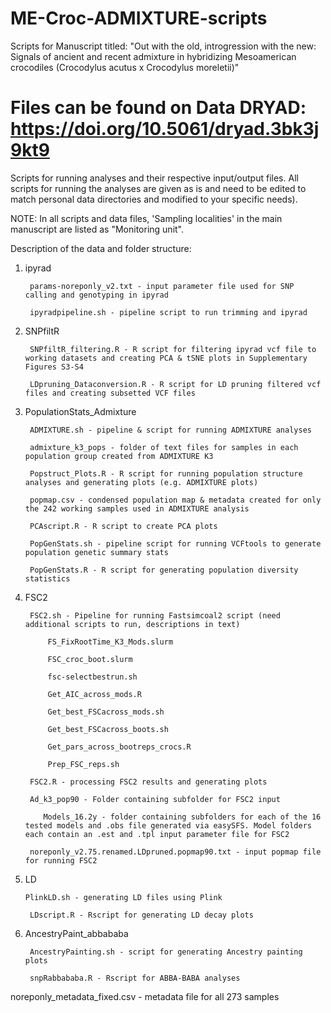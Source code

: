 # ME-Croc-ADMIXTURE-scripts
Scripts for Manuscript titled: "Out with the old, introgression with the new: Signals of ancient and recent admixture in hybridizing Mesoamerican crocodiles (Crocodylus acutus x Crocodylus moreletii)"

# Files can be found on Data DRYAD: https://doi.org/10.5061/dryad.3bk3j9kt9

Scripts for running analyses and their respective input/output files. All scripts for running the analyses are given as is and need to be edited to match personal data directories and modified to your specific needs).

NOTE: In all scripts and data files, 'Sampling localities' in the main manuscript are listed as "Monitoring unit".

Description of the data and folder structure: 

1. ipyrad

        params-noreponly_v2.txt - input parameter file used for SNP calling and genotyping in ipyrad
   
        ipyradpipeline.sh - pipeline script to run trimming and ipyrad

2. SNPfiltR
   
        SNPfiltR_filtering.R - R script for filtering ipyrad vcf file to working datasets and creating PCA & tSNE plots in Supplementary Figures S3-S4
   
        LDpruning_Dataconversion.R - R script for LD pruning filtered vcf files and creating subsetted VCF files 

3. PopulationStats_Admixture
   
        ADMIXTURE.sh - pipeline & script for running ADMIXTURE analyses
   
        admixture_k3_pops - folder of text files for samples in each population group created from ADMIXTURE K3
   
        Popstruct_Plots.R - R script for running population structure analyses and generating plots (e.g. ADMIXTURE plots)
   
        popmap.csv - condensed population map & metadata created for only the 242 working samples used in ADMIXTURE analysis
   
        PCAscript.R - R script to create PCA plots
   
        PopGenStats.sh - pipeline script for running VCFtools to generate population genetic summary stats
   
        PopGenStats.R - R script for generating population diversity statistics

4. FSC2
   
        FSC2.sh - Pipeline for running Fastsimcoal2 script (need additional scripts to run, descriptions in text)
   
            FS_FixRootTime_K3_Mods.slurm
   
            FSC_croc_boot.slurm
   
            fsc-selectbestrun.sh
   
            Get_AIC_across_mods.R
   
            Get_best_FSCacross_mods.sh
   
            Get_best_FSCacross_boots.sh
   
            Get_pars_across_bootreps_crocs.R
   
            Prep_FSC_reps.sh
   
        FSC2.R - processing FSC2 results and generating plots
   
        Ad_k3_pop90 - Folder containing subfolder for FSC2 input
   
           Models_16.2y - folder containing subfolders for each of the 16 tested models and .obs file generated via easySFS. Model folders each contain an .est and .tpl input parameter file for FSC2
   
        noreponly_v2.75.renamed.LDpruned.popmap90.txt - input popmap file for running FSC2

5. LD
   
       PlinkLD.sh - generating LD files using Plink
   
        LDscript.R - Rscript for generating LD decay plots
   
6. AncestryPaint_abbababa
   
        AncestryPainting.sh - script for generating Ancestry painting plots
    
        snpRabbababa.R - Rscript for ABBA-BABA analyses

noreponly_metadata_fixed.csv - metadata file for all 273 samples 
